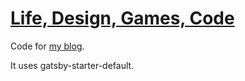 # [Life, Design, Games, Code](https://siowyisheng.github.io/blog/) 

Code for [my blog](https://siowyisheng.github.io/blog/).

It uses gatsby-starter-default. 
